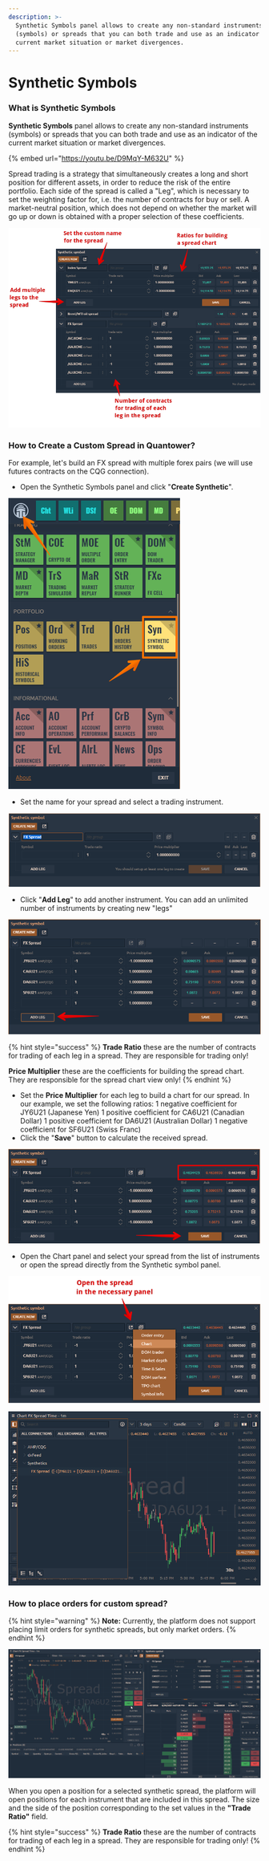 ```yaml
---
description: >-
  Synthetic Symbols panel allows to create any non-standard instruments
  (symbols) or spreads that you can both trade and use as an indicator of the
  current market situation or market divergences.
---
```


# Synthetic Symbols

### What is Synthetic Symbols

**Synthetic Symbols** panel allows to create any non-standard instruments \(symbols\) or spreads that you can both trade and use as an indicator of the current market situation or market divergences.

{% embed url="https://youtu.be/D9MqY-M632U" %}

Spread trading is a strategy that simultaneously creates a long and short position for different assets, in order to reduce the risk of the entire portfolio. Each side of the spread is called a "Leg", which is necessary to set the weighting factor for, i.e. the number of contracts for buy or sell. A market-neutral position, which does not depend on whether the market will go up or down is obtained with a proper selection of these coefficients.

![General view of Synthetic Symbols in Quantower platform](../.gitbook/assets/synthetic-symbol-2021-06-21-18.53.16.png)

### How to Create a Custom Spread in Quantower?

For example, let's build an FX spread with multiple forex pairs \(we will use futures contracts on the CQG connection\).

* Open the Synthetic Symbols panel and click "**Create Synthetic**".

![](../.gitbook/assets/image%20%28245%29.png)

* Set the name for your spread and select a trading instrument.

![](../.gitbook/assets/image%20%28260%29.png)

* Click "**Add Leg**" to add another instrument. You can add an unlimited number of instruments by creating new "legs"

![Click &quot;Add Leg&quot; to add another instrument for Synthetic symbol](../.gitbook/assets/image%20%28264%29.png)

{% hint style="success" %}
**Trade Ratio** these are the number of contracts for trading of each leg in a spread. They are responsible for trading only!

**Price Multiplier** these are the coefficients for building the spread chart. They are responsible for the spread chart view only!
{% endhint %}

* Set the **Price Multiplier** for each leg to build a chart for our spread. In our example, we set the following ratios:   1 negative coefficient for JY6U21 \(Japanese Yen\)    1 positive coefficient for CA6U21 \(Canadian Dollar\)   1 positive coefficient for DA6U21 \(Australian Dollar\)   1 negative coefficient for SF6U21 \(Swiss Franc\) 
* Click the "**Save**" button to calculate the received spread.

![](../.gitbook/assets/image%20%28262%29.png)

* Open the Chart panel and select your spread from the list of instruments or open the spread directly from the Synthetic symbol panel.

![Open the spread in the desired panel](../.gitbook/assets/image%20%28255%29.png)

![FX Spread of multiple forex pairs](../.gitbook/assets/image%20%28256%29.png)

### How to place orders for custom spread?

{% hint style="warning" %}
**Note:** Currently, the platform does not support placing limit orders for synthetic spreads, but only market orders.
{% endhint %}

![](../.gitbook/assets/synthetic-placing-orders.gif)

When you open a position for a selected synthetic spread, the platform will open positions for each instrument that are included in this spread. The size and the side of the position corresponding to the set values in the **"Trade Ratio"** field.

{% hint style="success" %}
**Trade Ratio** these are the number of contracts for trading of each leg in a spread. They are responsible for trading only!
{% endhint %}



